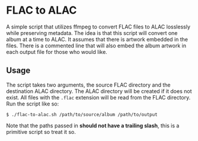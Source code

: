 # FLAC to ALAC
A simple script that utilizes ffmpeg to convert FLAC files to ALAC losslessly while preserving metadata. The idea is that this script will convert one album at a time to ALAC. It assumes that there is artwork embedded in the files. There is a commented line that will also embed the album artwork in each output file for those who would like.

## Usage
The script takes two arguments, the source FLAC directory and the destination ALAC directory. The ALAC directory will be created if it does not exist. All files with the `.flac` extension will be read from the FLAC directory. Run the script like so:

```
$ ./flac-to-alac.sh /path/to/source/album /path/to/output
```

Note that the paths passed in **should not have a trailing slash**, this is a primitive script so treat it so.
